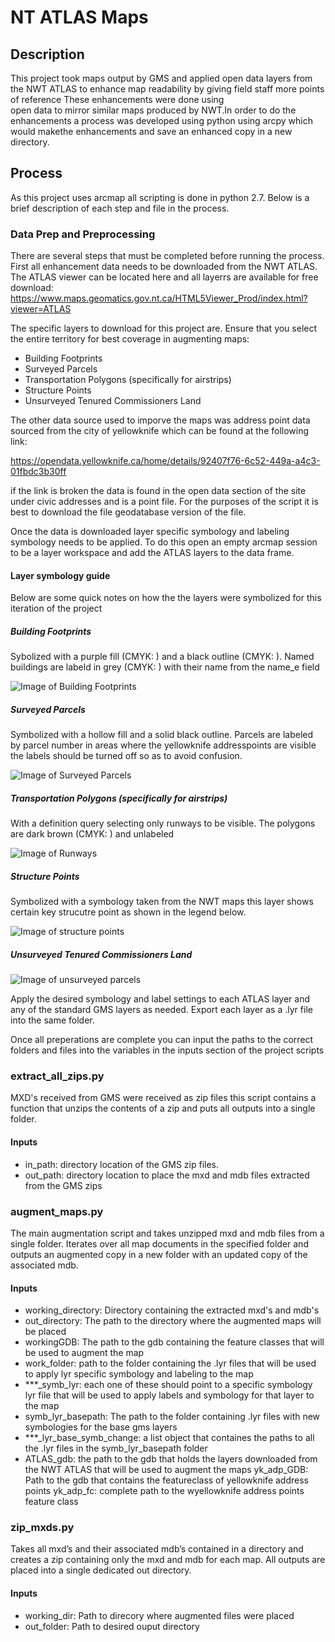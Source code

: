 # NT ATLAS Maps

## Description

This project took maps output by GMS and applied open data layers from the NWT ATLAS to enhance
map readability by giving field staff more points of reference These enhancements were done using  
open data to mirror similar maps produced by NWT.In order to do the enhancements a process was 
developed using python using arcpy which would makethe enhancements and save an enhanced copy 
in a new directory.

## Process

As this project uses arcmap all scripting is done in python 2.7. Below is a brief description of each step
and file in the process.

### Data Prep and Preprocessing

There are several steps that must be completed before running the process. First all enhancement data
needs to be downloaded from the NWT ATLAS. The ATLAS viewer can be located here and all layerrs are available 
for free download: https://www.maps.geomatics.gov.nt.ca/HTML5Viewer_Prod/index.html?viewer=ATLAS  

The specific layers to download for this project are. Ensure that you select the entire territory for best
coverage in augmenting maps:
    
- Building Footprints
- Surveyed Parcels
- Transportation Polygons (specifically for airstrips)
- Structure Points
- Unsurveyed Tenured Commissioners Land

The other data source used to imporve the maps was address point data sourced from the city of yellowknife
which can be found at the following link: 

https://opendata.yellowknife.ca/home/details/92407f76-6c52-449a-a4c3-01fbdc3b30ff

if the link is broken the data is found in the open data section of the site under civic addresses and is a
point file. For the purposes of the script it is best to download the file geodatabase version of the file.

Once the data is downloaded layer specific symbology and labeling symbology needs to be applied. To do this 
open an empty arcmap session to be a layer workspace and add the ATLAS layers to the data frame.

#### Layer symbology guide

Below are some quick notes on how the the layers were symbolized for this iteration of the project

##### Building Footprints

Sybolized with a purple fill (CMYK: ) and a black outline (CMYK: ). Named buildings are labeld in grey 
(CMYK: ) with their name from the name_e field

![Image of Building Footprints](images/building_footprints.PNG)

##### Surveyed Parcels

Symbolized with a hollow fill and a solid black outline. Parcels are labeled by parcel number in areas where 
the yellowknife addresspoints are visible the labels should be turned off so as to avoid confusion.

![Image of Surveyed Parcels](images/surveyed_parcels.PNG)

##### Transportation Polygons (specifically for airstrips)

With a definition query selecting only runways to be visible. The polygons are dark brown (CMYK: ) and unlabeled

![Image of Runways](images/transportation_polygons.PNG)

##### Structure Points

Symbolized with a symbology taken from the NWT maps this layer shows certain key strucutre point as shown in the legend below.

![Image of structure points](images/structure_points.PNG)

##### Unsurveyed Tenured Commissioners Land

![Image of unsurveyed parcels](images/unsurveyed_parcels.PNG)

Apply the desired symbology and label settings to each ATLAS layer and any of the standard GMS layers
as needed. Export each layer as a .lyr file into the same folder.

Once all preperations are complete you can input the paths to the correct folders and files into the variables
in the inputs section of the project scripts 

### extract_all_zips.py

MXD's received from GMS were received as zip files this script contains a function that
unzips the contents of a zip and puts all outputs into a single folder.

#### Inputs

- in_path: directory location of the GMS zip files. 
- out_path: directory location to place the mxd and mdb files extracted from the GMS zips

### augment_maps.py

The main augmentation script and takes unzipped mxd and mdb files from a single folder. Iterates over
all map documents in the specified folder and outputs an augmented copy in a new folder with an
updated copy of the associated mdb.

#### Inputs

- working_directory: Directory containing the extracted mxd's and mdb's
- out_directory: The path to the directory where the augmented maps will be placed
- workingGDB: The path to the gdb containing the feature classes that will be used to augment the map
- work_folder: path to the folder containing the .lyr files that will be used to apply lyr specific symbology and labeling to the map
- ***_symb_lyr: each one of these should point to a specific symbology lyr file that will be used to apply labels and symbology for that layer to the map
- symb_lyr_basepath: The path to the folder containing .lyr files with new symbologies for the base gms layers
- ***_lyr_base_symb_change: a list object that containes the paths to all the .lyr files in the symb_lyr_basepath folder
- ATLAS_gdb: the path to the gdb that holds the layers downloaded from the NWT ATLAS that will be used to augment the maps
yk_adp_GDB: Path to the gdb that contains the featureclass of yellowknife address points
yk_adp_fc: complete path to the wyellowknife address points feature class

### zip_mxds.py

Takes all mxd’s and their associated mdb’s contained in a directory and creates a zip containing only the mxd 
and mdb for each map. All outputs are placed into a single dedicated out directory.

#### Inputs 

- working_dir: Path to direcory where augmented files were placed
- out_folder: Path to desired ouput directory
